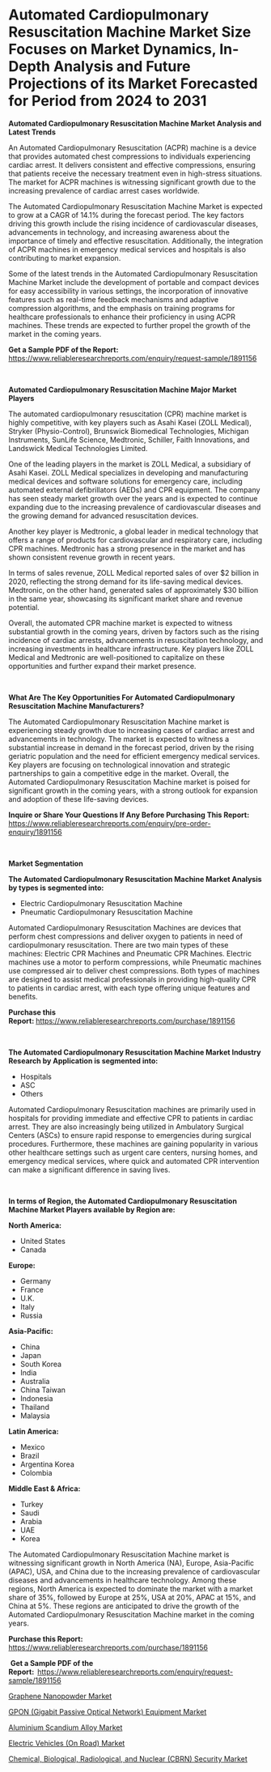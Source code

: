 <p><h1>Automated Cardiopulmonary Resuscitation Machine Market Size Focuses on Market Dynamics, In-Depth Analysis and Future Projections of its Market Forecasted for Period from 2024 to 2031</h1></p><p><strong>Automated Cardiopulmonary Resuscitation Machine Market Analysis and Latest Trends</strong></p>
<p><p>An Automated Cardiopulmonary Resuscitation (ACPR) machine is a device that provides automated chest compressions to individuals experiencing cardiac arrest. It delivers consistent and effective compressions, ensuring that patients receive the necessary treatment even in high-stress situations. The market for ACPR machines is witnessing significant growth due to the increasing prevalence of cardiac arrest cases worldwide.</p><p>The Automated Cardiopulmonary Resuscitation Machine Market is expected to grow at a CAGR of 14.1% during the forecast period. The key factors driving this growth include the rising incidence of cardiovascular diseases, advancements in technology, and increasing awareness about the importance of timely and effective resuscitation. Additionally, the integration of ACPR machines in emergency medical services and hospitals is also contributing to market expansion.</p><p>Some of the latest trends in the Automated Cardiopulmonary Resuscitation Machine Market include the development of portable and compact devices for easy accessibility in various settings, the incorporation of innovative features such as real-time feedback mechanisms and adaptive compression algorithms, and the emphasis on training programs for healthcare professionals to enhance their proficiency in using ACPR machines. These trends are expected to further propel the growth of the market in the coming years.</p></p>
<p><strong>Get a Sample PDF of the Report:&nbsp;</strong> <a href="https://www.reliableresearchreports.com/enquiry/request-sample/1891156">https://www.reliableresearchreports.com/enquiry/request-sample/1891156</a></p>
<p>&nbsp;</p>
<p><strong>Automated Cardiopulmonary Resuscitation Machine Major Market Players</strong></p>
<p><p>The automated cardiopulmonary resuscitation (CPR) machine market is highly competitive, with key players such as Asahi Kasei (ZOLL Medical), Stryker (Physio-Control), Brunswick Biomedical Technologies, Michigan Instruments, SunLife Science, Medtronic, Schiller, Faith Innovations, and Landswick Medical Technologies Limited. </p><p>One of the leading players in the market is ZOLL Medical, a subsidiary of Asahi Kasei. ZOLL Medical specializes in developing and manufacturing medical devices and software solutions for emergency care, including automated external defibrillators (AEDs) and CPR equipment. The company has seen steady market growth over the years and is expected to continue expanding due to the increasing prevalence of cardiovascular diseases and the growing demand for advanced resuscitation devices.</p><p>Another key player is Medtronic, a global leader in medical technology that offers a range of products for cardiovascular and respiratory care, including CPR machines. Medtronic has a strong presence in the market and has shown consistent revenue growth in recent years.</p><p>In terms of sales revenue, ZOLL Medical reported sales of over $2 billion in 2020, reflecting the strong demand for its life-saving medical devices. Medtronic, on the other hand, generated sales of approximately $30 billion in the same year, showcasing its significant market share and revenue potential.</p><p>Overall, the automated CPR machine market is expected to witness substantial growth in the coming years, driven by factors such as the rising incidence of cardiac arrests, advancements in resuscitation technology, and increasing investments in healthcare infrastructure. Key players like ZOLL Medical and Medtronic are well-positioned to capitalize on these opportunities and further expand their market presence.</p></p>
<p>&nbsp;</p>
<p><strong>What Are The Key Opportunities For Automated Cardiopulmonary Resuscitation Machine Manufacturers?</strong></p>
<p><p>The Automated Cardiopulmonary Resuscitation Machine market is experiencing steady growth due to increasing cases of cardiac arrest and advancements in technology. The market is expected to witness a substantial increase in demand in the forecast period, driven by the rising geriatric population and the need for efficient emergency medical services. Key players are focusing on technological innovation and strategic partnerships to gain a competitive edge in the market. Overall, the Automated Cardiopulmonary Resuscitation Machine market is poised for significant growth in the coming years, with a strong outlook for expansion and adoption of these life-saving devices.</p></p>
<p><strong>Inquire or Share Your Questions If Any Before Purchasing This Report:</strong> <a href="https://www.reliableresearchreports.com/enquiry/pre-order-enquiry/1891156">https://www.reliableresearchreports.com/enquiry/pre-order-enquiry/1891156</a></p>
<p>&nbsp;</p>
<p><strong>Market Segmentation</strong></p>
<p><strong>The Automated Cardiopulmonary Resuscitation Machine Market Analysis by types is segmented into:</strong></p>
<p><ul><li>Electric Cardiopulmonary Resuscitation Machine</li><li>Pneumatic Cardiopulmonary Resuscitation Machine</li></ul></p>
<p><p>Automated Cardiopulmonary Resuscitation Machines are devices that perform chest compressions and deliver oxygen to patients in need of cardiopulmonary resuscitation. There are two main types of these machines: Electric CPR Machines and Pneumatic CPR Machines. Electric machines use a motor to perform compressions, while Pneumatic machines use compressed air to deliver chest compressions. Both types of machines are designed to assist medical professionals in providing high-quality CPR to patients in cardiac arrest, with each type offering unique features and benefits.</p></p>
<p><strong>Purchase this Report:&nbsp;</strong><a href="https://www.reliableresearchreports.com/purchase/1891156">https://www.reliableresearchreports.com/purchase/1891156</a></p>
<p>&nbsp;</p>
<p><strong>The Automated Cardiopulmonary Resuscitation Machine Market Industry Research by Application is segmented into:</strong></p>
<p><ul><li>Hospitals</li><li>ASC</li><li>Others</li></ul></p>
<p><p>Automated Cardiopulmonary Resuscitation machines are primarily used in hospitals for providing immediate and effective CPR to patients in cardiac arrest. They are also increasingly being utilized in Ambulatory Surgical Centers (ASCs) to ensure rapid response to emergencies during surgical procedures. Furthermore, these machines are gaining popularity in various other healthcare settings such as urgent care centers, nursing homes, and emergency medical services, where quick and automated CPR intervention can make a significant difference in saving lives.</p></p>
<p>&nbsp;</p>
<p><strong>In terms of Region, the Automated Cardiopulmonary Resuscitation Machine Market Players available by Region are:</strong></p>
<p>
    <p> <strong> North America: </strong>
        <ul>
            <li>United States</li>
            <li>Canada</li>
        </ul>
        </p> 
    <p> <strong> Europe: </strong>
        <ul>
            <li>Germany</li>
            <li>France</li>
            <li>U.K.</li>
            <li>Italy</li>
            <li>Russia</li>
        </ul>
        </p> 
    <p> <strong> Asia-Pacific: </strong>
        <ul>
            <li>China</li>
            <li>Japan</li>
            <li>South Korea</li>
            <li>India</li>
            <li>Australia</li>
            <li>China Taiwan</li>
            <li>Indonesia</li>
            <li>Thailand</li>
            <li>Malaysia</li>
        </ul>
        </p> 
    <p> <strong> Latin America: </strong>
        <ul>
            <li>Mexico</li>
            <li>Brazil</li>
            <li>Argentina Korea</li>
            <li>Colombia</li>
        </ul>
        </p> 
    <p> <strong> Middle East & Africa: </strong>
        <ul>
            <li>Turkey</li>
            <li>Saudi</li>
            <li>Arabia</li>
            <li>UAE</li>
            <li>Korea</li>
        </ul>
    </p>
    </p>
<p><p>The Automated Cardiopulmonary Resuscitation Machine market is witnessing significant growth in North America (NA), Europe, Asia-Pacific (APAC), USA, and China due to the increasing prevalence of cardiovascular diseases and advancements in healthcare technology. Among these regions, North America is expected to dominate the market with a market share of 35%, followed by Europe at 25%, USA at 20%, APAC at 15%, and China at 5%. These regions are anticipated to drive the growth of the Automated Cardiopulmonary Resuscitation Machine market in the coming years.</p></p>
<p><strong>Purchase this Report: </strong><a href="https://www.reliableresearchreports.com/purchase/1891156">https://www.reliableresearchreports.com/purchase/1891156</a></p>
<p>&nbsp;<strong>Get a Sample PDF of the Report:&nbsp;&nbsp;</strong><a href="https://www.reliableresearchreports.com/enquiry/request-sample/1891156">https://www.reliableresearchreports.com/enquiry/request-sample/1891156</a></p>
<p><strong></strong></p>
<p><p><a href="https://view.publitas.com/reportprime-1/graphene-nanopowder-market-research-report-forecasted-for-period-from-2024-2031-by-market-type-market-application-and-region/">Graphene Nanopowder Market</a></p><p><a href="https://cute-banjo-8ca.notion.site/GPON-Gigabit-Passive-Optical-Network-Equipment-Market-with-the-goal-of-estimating-the-market-size--3e0d90b90eae453d9af49325c5b2ce56">GPON (Gigabit Passive Optical Network) Equipment Market</a></p><p><a href="https://view.publitas.com/reportprime-1/aluminium-scandium-alloy-market-size-furnishes-valuable-information-encompassing-market-share-market-trends-and-projections-spanning-from-2024-to-2031/">Aluminium Scandium Alloy Market</a></p><p><a href="https://silk-columnist-571.notion.site/Electric-Vehicles-On-Road-Market-Size-Global-Industry-Overview-Market-Segmentation-and-Forecast--ce5b10461e534c15906ac7d0f585435b">Electric Vehicles (On Road) Market</a></p><p><a href="https://glittery-fuchsia-86a.notion.site/Global-Chemical-Biological-Radiological-and-Nuclear-CBRN-Security-Market-Size-and-Market-Trends-2b5189abc93b4498a43f00d07f06041c">Chemical, Biological, Radiological, and Nuclear (CBRN) Security Market</a></p></p>